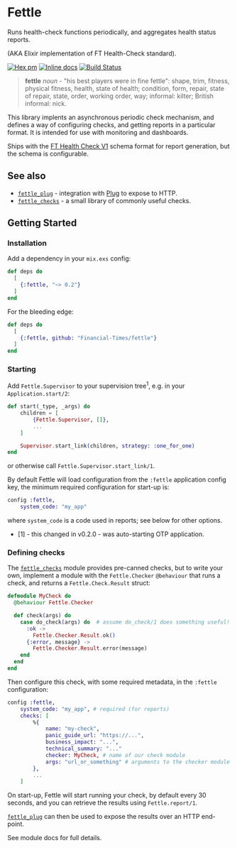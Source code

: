 # Fettle

Runs health-check functions periodically, and aggregates health status reports.

(AKA Elixir implementation of FT Health-Check standard).

[![Hex pm](http://img.shields.io/hexpm/v/fettle.svg?style=flat)](https://hex.pm/packages/fettle) [![Inline docs](http://inch-ci.org/github/Financial-Times/fettle.svg)](http://inch-ci.org/github/Financial-Times/fettle) [![Build Status](https://travis-ci.org/Financial-Times/fettle.svg?branch=master)](https://travis-ci.org/Financial-Times/fettle)

> **fettle**
*noun* - "his best players were in fine fettle": shape, trim, fitness, physical fitness, health, state of health; condition, form, repair, state of repair, state, order, working order, way; informal: kilter; British informal: nick.

This library implents an asynchronous periodic check mechanism, and defines a way of configuring checks, and getting reports in a particular format. It is intended for use with monitoring and dashboards.

Ships with the [FT Health Check V1](https://github.com/Financial-Times/fettle/blob/master/FTHealthcheckstandard.pdf) schema format for report generation, but the schema is configurable.

## See also 

* [`fettle_plug`](https://github.com/Financial-Times/fettle_plug) - integration with [Plug](https://github.com/elixir-lang/plug) to expose to HTTP.
* [`fettle_checks`](https://github.com/Financial-Times/fettle_checks) - a small library of commonly useful checks.

## Getting Started

### Installation

Add a dependency in your `mix.exs` config:

```elixir
def deps do
  [
    {:fettle, "~> 0.2"}
  ]
end
```

For the bleeding edge:

```elixir
def deps do
  [
    {:fettle, github: "Financial-Times/fettle"}
  ]
end
```

### Starting

Add `Fettle.Supervisor` to your supervision tree<sup>1</sup>, e.g. in your `Application.start/2`:

```elixir
def start(_type, _args) do
    children = [
        {Fettle.Supervisor, []},
        ...
    ]

    Supervisor.start_link(children, strategy: :one_for_one)
end
```

or otherwise call `Fettle.Supervisor.start_link/1`.

By default Fettle will load configuration from the `:fettle` application config key, the minimum 
required configuration for start-up is:

```elixir
config :fettle,
    system_code: "my_app"
```

where `system_code` is a code used in reports; see below for other options.

* [1] - this changed in v0.2.0 - was auto-starting OTP application.
### Defining checks

The [`fettle_checks`](https://github.com/Financial-Times/fettle_checks) module provides pre-canned checks, but to write your own, implement a module with the `Fettle.Checker` `@behaviour` that runs a check, and returns a `Fettle.Check.Result` struct:

```elixir
defmodule MyCheck do
  @behaviour Fettle.Checker

  def check(args) do
    case do_check(args) do  # assume do_check/1 does something useful!
      :ok -> 
        Fettle.Checker.Result.ok()
      {:error, message} -> 
        Fettle.Checker.Result.error(message)
    end
  end
end
```

Then configure this check, with some required metadata, in the `:fettle` configuration:

```elixir
config :fettle,
    system_code: "my_app", # required (for reports)
    checks: [
        %{
            name: "my-check",
            panic_guide_url: "https://...",
            business_impact: "...",
            technical_summary: "..."
            checker: MyCheck, # name of our check module
            args: "url_or_something" # arguments to the checker module (optional)
        },
        ...
    ]
```

On start-up, Fettle will start running your check, by default every 30 seconds, and you can retrieve the results using `Fettle.report/1`.

[`fettle_plug`](https://github.com/Financial-Times/fettle_plug) can then be used to expose the results over an HTTP end-point.

See module docs for full details.
